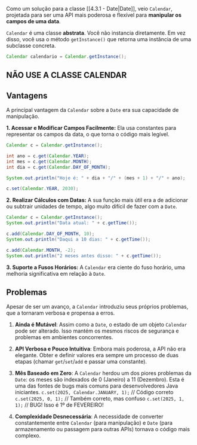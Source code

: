Como um solução para a classe [[4.3.1 - Date|Date]], veio `Calendar`, projetada para ser uma API mais poderosa e flexível para **manipular os campos de uma data**.

`Calendar` é uma classe **abstrata**. Você não instancia diretamente. Em vez disso, você usa o método `getInstance()` que retorna uma instância de uma subclasse concreta.

```Java
Calendar calendario = Calendar.getInstance();
```

## NÃO USE A CLASSE CALENDAR

## Vantagens

A principal vantagem da `Calendar` sobre a `Date` era sua capacidade de manipulação.

**1. Acessar e Modificar Campos Facilmente:** Ela usa constantes para representar os campos da data, o que torna o código mais legível.

```Java
Calendar c = Calendar.getInstance();

int ano = c.get(Calendar.YEAR);
int mes = c.get(Calendar.MONTH); 
int dia = c.get(Calendar.DAY_OF_MONTH);

System.out.println("Hoje é: " + dia + "/" + (mes + 1) + "/" + ano);

c.set(Calendar.YEAR, 2030);
```

**2. Realizar Cálculos com Datas:** A sua função mais útil era a de adicionar ou subtrair unidades de tempo, algo muito difícil de fazer com a `Date`.

```Java
Calendar c = Calendar.getInstance();
System.out.println("Data atual: " + c.getTime());

c.add(Calendar.DAY_OF_MONTH, 10);
System.out.println("Daqui a 10 dias: " + c.getTime());

c.add(Calendar.MONTH, -2);
System.out.println("2 meses antes disso: " + c.getTime());
```

**3. Suporte a Fusos Horários:** A `Calendar` era ciente do fuso horário, uma melhoria significativa em relação à `Date`.

## Problemas

Apesar de ser um avanço, a `Calendar` introduziu seus próprios problemas, que a tornaram verbosa e propensa a erros.

1. **Ainda é Mutável**: Assim como a `Date`, o estado de um objeto `Calendar` pode ser alterado. Isso mantém os mesmos riscos de segurança e problemas em ambientes concorrentes.
    
2. **API Verbosa e Pouco Intuitiva**: Embora mais poderosa, a API não era elegante. Obter e definir valores era sempre um processo de duas etapas (chamar `get`/`set`/`add` e passar uma constante).
    
3. **Mês Baseado em Zero**: A `Calendar` herdou um dos piores problemas da `Date`: os meses são indexados de 0 (Janeiro) a 11 (Dezembro). Esta é uma das fontes de bugs mais comuns para desenvolvedores Java iniciantes. `c.set(2025, Calendar.JANUARY, 1);` // Código correto `c.set(2025, 0, 1);` // Também correto, mas confuso `c.set(2025, 1, 1);` // BUG! Isso é 1º de FEVEREIRO!
    
4. **Complexidade Desnecessária**: A necessidade de converter constantemente entre `Calendar` (para manipulação) e `Date` (para armazenamento ou passagem para outras APIs) tornava o código mais complexo.